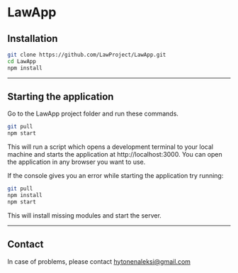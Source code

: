 # LawApp

## Installation
```bash
git clone https://github.com/LawProject/LawApp.git
cd LawApp
npm install
```

---

## Starting the application
Go to the LawApp project folder and run these commands.
```bash
git pull
npm start
```
This will run a script which opens a development terminal to your local machine
and starts the application at http://localhost:3000.
You can open the application in any browser you want to use.

If the console gives you an error while starting the application try running:
```bash
git pull
npm install
npm start
```
This will install missing modules and start the server.

---
## Contact
In case of problems, please contact hytonenaleksi@gmail.com